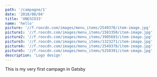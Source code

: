 ```yaml
---
path: '/campagne/1'
date: '2018/08/04'
title: 'UNESCO33'
name: 'hello'
picture: '//f.roocdn.com/images/menu_items/2549378/item-image.jpg'
picture1: '//f.roocdn.com/images/menu_items/1583350/item-image.jpg'
picture2: '//f.roocdn.com/images/menu_items/3905693/item-image.jpg'
picture3: '//f.roocdn.com/images/menu_items/1323271/item-image.jpg'
picture4: '//f.roocdn.com/images/menu_items/2549378/item-image.jpg'
picture5: '//f.roocdn.com/images/menu_items/5250391/item-image.jpg'
description: 'Logo design'
---
```


This is my very first campagn in Gatsby
